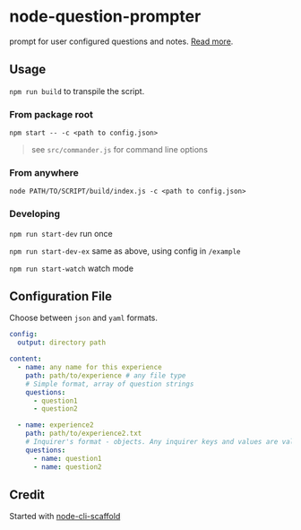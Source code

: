 # node-question-prompter

prompt for user configured questions and notes. [Read more](https://scraggo.com/using-question-prompter/).

## Usage

`npm run build` to transpile the script.

### From package root

`npm start -- -c <path to config.json>`

> see `src/commander.js` for command line options

### From anywhere

`node PATH/TO/SCRIPT/build/index.js -c <path to config.json>`

### Developing

`npm run start-dev` run once

`npm run start-dev-ex` same as above, using config in `/example`

`npm run start-watch` watch mode

## Configuration File

Choose between `json` and `yaml` formats.

```yaml
config:
  output: directory path

content:
  - name: any name for this experience
    path: path/to/experience # any file type
    # Simple format, array of question strings
    questions:
      - question1
      - question2

  - name: experience2
    path: path/to/experience2.txt
    # Inquirer's format - objects. Any inquirer keys and values are valid.
    questions:
      - name: question1
      - name: question2
```

## Credit

Started with [node-cli-scaffold](https://github.com/williscool/node-cli-scaffold)
